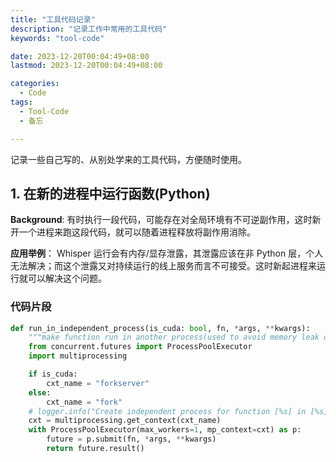 ```yaml
---
title: "工具代码记录"
description: "记录工作中常用的工具代码"
keywords: "tool-code"

date: 2023-12-20T00:04:49+08:00
lastmod: 2023-12-20T00:04:49+08:00

categories:
  - Code
tags:
  - Tool-Code
  - 备忘

---
```


记录一些自己写的、从别处学来的工具代码，方便随时使用。

<!--more-->

## 1. 在新的进程中运行函数(Python)

**Background**: 有时执行一段代码，可能存在对全局环境有不可逆副作用，这时新开一个进程来跑这段代码，就可以随着进程释放将副作用消除。

**应用举例**： Whisper 运行会有内存/显存泄露，其泄露应该在非 Python 层，个人无法解决；而这个泄露又对持续运行的线上服务而言不可接受。这时新起进程来运行就可以解决这个问题。

### 代码片段

```Python
def run_in_independent_process(is_cuda: bool, fn, *args, **kwargs):
    """make function run in another process(used to avoid memory leak or other bad side-effects)"""
    from concurrent.futures import ProcessPoolExecutor
    import multiprocessing

    if is_cuda:
        cxt_name = "forkserver"
    else:
        cxt_name = "fork"
    # logger.info("Create independent process for function [%s] in [%s] mode", fn.__name__, cxt_name)
    cxt = multiprocessing.get_context(cxt_name)
    with ProcessPoolExecutor(max_workers=1, mp_context=cxt) as p:
        future = p.submit(fn, *args, **kwargs)
        return future.result()
```